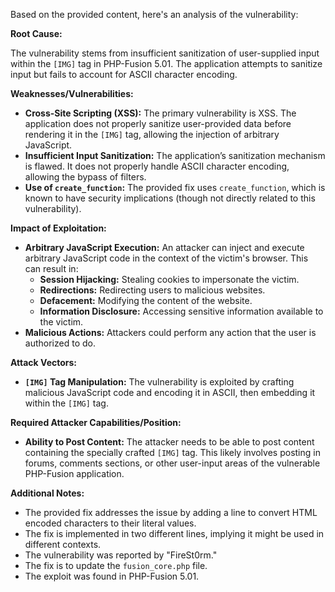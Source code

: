 Based on the provided content, here's an analysis of the vulnerability:

**Root Cause:**

The vulnerability stems from insufficient sanitization of user-supplied input within the `[IMG]` tag in PHP-Fusion 5.01. The application attempts to sanitize input but fails to account for ASCII character encoding.

**Weaknesses/Vulnerabilities:**

*   **Cross-Site Scripting (XSS):** The primary vulnerability is XSS. The application does not properly sanitize user-provided data before rendering it in the `[IMG]` tag, allowing the injection of arbitrary JavaScript.
*   **Insufficient Input Sanitization:** The application’s sanitization mechanism is flawed. It does not properly handle ASCII character encoding, allowing the bypass of filters.
*   **Use of `create_function`:** The provided fix uses `create_function`, which is known to have security implications (though not directly related to this vulnerability).

**Impact of Exploitation:**

*   **Arbitrary JavaScript Execution:** An attacker can inject and execute arbitrary JavaScript code in the context of the victim's browser. This can result in:
    *   **Session Hijacking:** Stealing cookies to impersonate the victim.
    *   **Redirections:** Redirecting users to malicious websites.
    *   **Defacement:** Modifying the content of the website.
    *   **Information Disclosure:** Accessing sensitive information available to the victim.
*  **Malicious Actions:** Attackers could perform any action that the user is authorized to do.

**Attack Vectors:**

*   **`[IMG]` Tag Manipulation:** The vulnerability is exploited by crafting malicious JavaScript code and encoding it in ASCII, then embedding it within the `[IMG]` tag.

**Required Attacker Capabilities/Position:**

*   **Ability to Post Content:** The attacker needs to be able to post content containing the specially crafted `[IMG]` tag. This likely involves posting in forums, comments sections, or other user-input areas of the vulnerable PHP-Fusion application.

**Additional Notes:**
*   The provided fix addresses the issue by adding a line to convert HTML encoded characters to their literal values.
* The fix is implemented in two different lines, implying it might be used in different contexts.
*   The vulnerability was reported by "FireSt0rm."
*   The fix is to update the `fusion_core.php` file.
*  The exploit was found in PHP-Fusion 5.01.